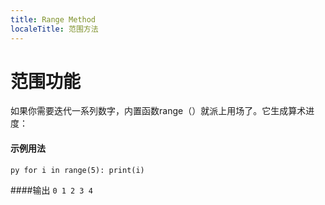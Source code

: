 ```yaml
---
title: Range Method
localeTitle: 范围方法
---
```

# 范围功能

如果你需要迭代一系列数字，内置函数range（）就派上用场了。它生成算术进度：

#### 示例用法

`py for i in range(5): print(i)`

####输出 `0 1 2 3 4`